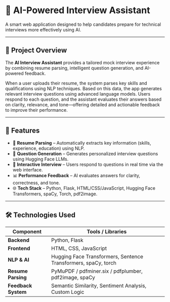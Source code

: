 # 🤖 AI-Powered Interview Assistant

A smart web application designed to help candidates prepare for technical interviews more effectively using AI.

---

## 📘 Project Overview

The **AI Interview Assistant** provides a tailored mock interview experience by combining resume parsing, intelligent question generation, and AI-powered feedback.

When a user uploads their resume, the system parses key skills and qualifications using NLP techniques. Based on this data, the app generates relevant interview questions using advanced language models. Users respond to each question, and the assistant evaluates their answers based on clarity, relevance, and tone—offering detailed and actionable feedback to improve their performance.

---

## 🚀 Features

- 📄 **Resume Parsing** – Automatically extracts key information (skills, experience, education) using NLP.
- 💬 **Question Generation** – Generates personalized interview questions using Hugging Face LLMs.
- 🎤 **Interactive Interview** – Users respond to questions in real time via the web interface.
- 📊 **Performance Feedback** – AI evaluates answers for clarity, correctness, and tone.
- 🌐 **Tech Stack** – Python, Flask, HTML/CSS/JavaScript, Hugging Face Transformers, spaCy, Torch, pdf2image.

---

## 🛠️ Technologies Used

| Component            | Tools / Libraries                                      |
|---------------------|--------------------------------------------------------|
| **Backend**         | Python, Flask                                          |
| **Frontend**        | HTML, CSS, JavaScript                                  |
| **NLP & AI**        | Hugging Face Transformers, Sentence Transformers, spaCy, torch |
| **Resume Parsing**  | PyMuPDF / pdfminer.six / pdfplumber, pdf2image, spaCy |
| **Feedback System** | Semantic Similarity, Sentiment Analysis, Custom Logic |



